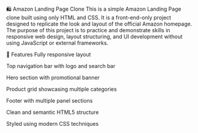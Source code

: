 🛍️ Amazon Landing Page Clone
This is a simple Amazon Landing Page clone built using only HTML and CSS. It is a front-end-only project designed to replicate the look and layout of the official Amazon homepage. The purpose of this project is to practice and demonstrate skills in responsive web design, layout structuring, and UI development without using JavaScript or external frameworks.

🚀 Features
Fully responsive layout

Top navigation bar with logo and search bar

Hero section with promotional banner

Product grid showcasing multiple categories

Footer with multiple panel sections

Clean and semantic HTML5 structure

Styled using modern CSS techniques
